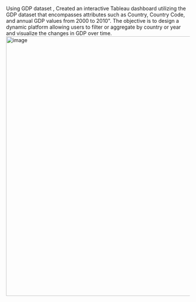 Using GDP dataset , Created an interactive Tableau dashboard utilizing the GDP dataset that encompasses attributes such as Country, Country Code, and annual GDP values from 2000 to 2010".  The objective is to design a dynamic platform allowing users to filter or aggregate by country or year and visualize the changes in GDP over time.
<img width="711" alt="image" src="https://github.com/user-attachments/assets/5030de88-1af4-4ec3-af45-df0bcf779006" />

